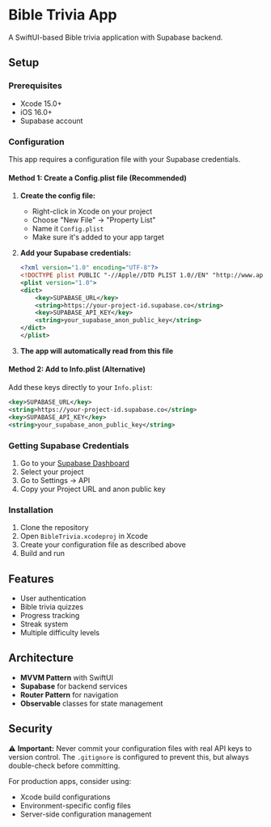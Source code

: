 # Bible Trivia App

A SwiftUI-based Bible trivia application with Supabase backend.

## Setup

### Prerequisites
- Xcode 15.0+
- iOS 16.0+
- Supabase account

### Configuration

This app requires a configuration file with your Supabase credentials.

#### Method 1: Create a Config.plist file (Recommended)

1. **Create the config file:**
   - Right-click in Xcode on your project
   - Choose "New File" → "Property List"
   - Name it `Config.plist`
   - Make sure it's added to your app target

2. **Add your Supabase credentials:**
   ```xml
   <?xml version="1.0" encoding="UTF-8"?>
   <!DOCTYPE plist PUBLIC "-//Apple//DTD PLIST 1.0//EN" "http://www.apple.com/DTDs/PropertyList-1.0.dtd">
   <plist version="1.0">
   <dict>
       <key>SUPABASE_URL</key>
       <string>https://your-project-id.supabase.co</string>
       <key>SUPABASE_API_KEY</key>
       <string>your_supabase_anon_public_key</string>
   </dict>
   </plist>
   ```

3. **The app will automatically read from this file**

#### Method 2: Add to Info.plist (Alternative)

Add these keys directly to your `Info.plist`:
```xml
<key>SUPABASE_URL</key>
<string>https://your-project-id.supabase.co</string>
<key>SUPABASE_API_KEY</key>
<string>your_supabase_anon_public_key</string>
```

### Getting Supabase Credentials

1. Go to your [Supabase Dashboard](https://supabase.com/dashboard)
2. Select your project
3. Go to Settings → API
4. Copy your Project URL and anon public key

### Installation

1. Clone the repository
2. Open `BibleTrivia.xcodeproj` in Xcode
3. Create your configuration file as described above
4. Build and run

## Features

- User authentication
- Bible trivia quizzes
- Progress tracking
- Streak system
- Multiple difficulty levels

## Architecture

- **MVVM Pattern** with SwiftUI
- **Supabase** for backend services
- **Router Pattern** for navigation
- **Observable** classes for state management

## Security

⚠️ **Important:** Never commit your configuration files with real API keys to version control. The `.gitignore` is configured to prevent this, but always double-check before committing.

For production apps, consider using:
- Xcode build configurations
- Environment-specific config files
- Server-side configuration management 